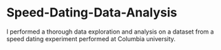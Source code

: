 # Speed-Dating-Data-Analysis

I performed a thorough data exploration and analysis on a dataset from a speed dating experiment performed at Columbia university.
